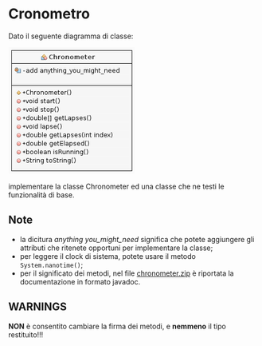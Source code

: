 # Cronometro
Dato il seguente diagramma di classe:

![](Cronometro.png)

implementare la classe Chronometer ed una classe che ne testi le funzionalità di base.

## Note
* la dicitura *anything you_might_need* significa che potete aggiungere gli attributi che ritenete opportuni per implementare la classe;
* per leggere il clock di sistema, potete usare il metodo ```System.nanotime()```;
* per il significato dei metodi, nel file [chronometer.zip](chronometer.zip) è riportata la documentazione in formato javadoc.

## WARNINGS
**NON** è consentito cambiare la firma dei metodi, e **nemmeno** il tipo restituito!!!